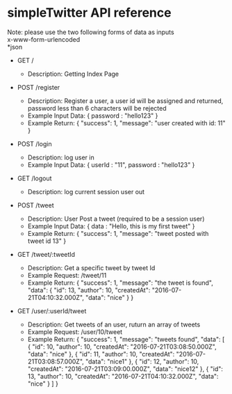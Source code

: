 # simpleTwitter API reference

Note: please use the two following forms of data as inputs
<br /> x-www-form-urlencoded
<br /> *json

- GET / 
  - Description: Getting Index Page

- POST /register
  - Description: Register a user, a user id will be assigned and returned, password less than 6 characters will be rejected
  - Example Input Data: { password : "hello123" }
  - Example Return: {
  "success": 1,
  "message": "user created with id: 11"
}

- POST /login
  - Description: log user in
  - Example Input Data: { userId : "11", password : "hello123" }

- GET /logout
  - Description: log current session user out

- POST /tweet
  - Description: User Post a tweet (required to be a session user)
  - Example Input Data: { data : "Hello, this is my first tweet" }
  - Example Return: {
  "success": 1,
  "message": "tweet posted with tweet id 13"
}

- GET /tweet/:tweetId
  - Description: Get a specific tweet by tweet Id
  - Example Request: /tweet/11
  - Example Return: {
  "success": 1,
  "message": "the tweet is found",
  "data": {
    "id": 13,
    "author": 10,
    "createdAt": "2016-07-21T04:10:32.000Z",
    "data": "nice"
  }
}


- GET /user/:userId/tweet
  - Description: Get tweets of an user, ruturn an array of tweets
  - Example Request: /user/10/tweet
  - Example Return: {
  "success": 1,
  "message": "tweets found",
  "data": [
    {
      "id": 10,
      "author": 10,
      "createdAt": "2016-07-21T03:08:50.000Z",
      "data": "nice"
    },
    {
      "id": 11,
      "author": 10,
      "createdAt": "2016-07-21T03:08:57.000Z",
      "data": "nice1"
    },
    {
      "id": 12,
      "author": 10,
      "createdAt": "2016-07-21T03:09:00.000Z",
      "data": "nice12"
    },
    {
      "id": 13,
      "author": 10,
      "createdAt": "2016-07-21T04:10:32.000Z",
      "data": "nice"
    }
  ]
}